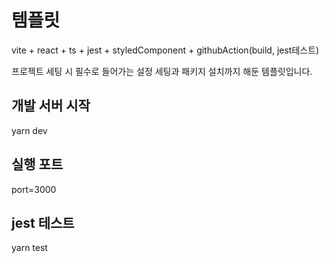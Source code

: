# 템플릿
vite + react + ts + jest + styledComponent + githubAction(build, jest테스트)

프로젝트 세팅 시 필수로 들어가는 설정 세팅과 패키지 설치까지 해둔 템플릿입니다.

## 개발 서버 시작
yarn dev 

## 실행 포트
port=3000

## jest 테스트
yarn test
